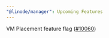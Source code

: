 ```yaml
---
"@linode/manager": Upcoming Features
---
```


VM Placement feature flag ([#10060](https://github.com/linode/manager/pull/10060))
